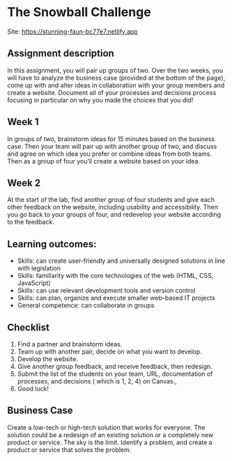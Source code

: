 # The Snowball Challenge

Site: https://stunning-faun-bc77e7.netlify.app

## Assignment description
In this assignment, you will pair up groups of two. Over the two weeks, you will have to analyze the 
business case (provided at the bottom of the page), come up with and alter ideas in collaboration with 
your group members and create a website. Document all of your processes and decisions process 
focusing in particular on why you made the choices that you did!

## Week 1
In groups of two, brainstorm ideas for 15 minutes based on the business case. Then your team will pair 
up with another group of two, and discuss and agree on which idea you prefer or combine ideas from 
both teams. Then as a group of four you’ll create a website based on your idea.

## Week 2
At the start of the lab, find another group of four students and give each other feedback on the website, 
including usability and accessibility. Then you go back to your groups of four, and redevelop your website 
according to the feedback. 

## Learning outcomes:
* Skills: can create user-friendly and universally designed solutions in line with legislation
* Skills: familiarity with the core technologies of the web (HTML, CSS, JavaScript)
* Skills: can use relevant development tools and version control
* Skills: can plan, organize and execute smaller web-based IT projects
* General competence: can collaborate in groups

## Checklist
1. Find a partner and brainstorm ideas.
2. Team up with another pair, decide on what you want to develop.
3. Develop the website.
4. Give another group feedback, and receive feedback, then redesign.
5. Submit the list of the students on your team, URL, documentation of processes, and decisions ( 
which is 1, 2, 4) on Canvas.,
6. Good luck!

## Business Case
Create a low-tech or high-tech solution that works for everyone. The solution could be a redesign of an 
existing solution or a completely new product or service. The sky is the limit. Identify a problem, and 
create a product or service that solves the problem.
